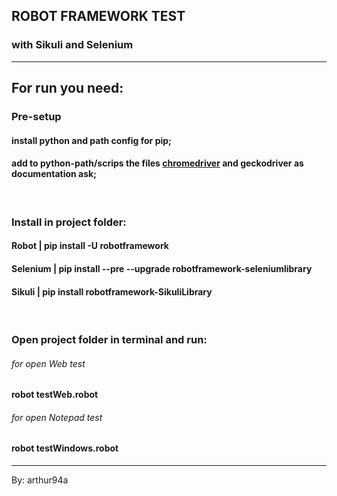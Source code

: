 ## ROBOT FRAMEWORK TEST
### with Sikuli and Selenium

---

## For run you need:
### Pre-setup
#### install python and path config for pip;
#### add to python-path/scrips the files <a href="https://sites.google.com/a/chromium.org/chromedriver/downloads">chromedriver</a> and <a hrfe="https://github.com/mozilla/geckodriver/releases">geckodriver</a> as documentation ask;
<br>

### Install in project folder:
#### Robot | pip install -U robotframework  
#### Selenium | pip install --pre --upgrade robotframework-seleniumlibrary
#### Sikuli | pip install robotframework-SikuliLibrary
<br>

### Open project folder in terminal and run:
###### for open Web test
#### robot testWeb.robot 
###### for open Notepad test  
#### robot testWindows.robot

---
By: arthur94a